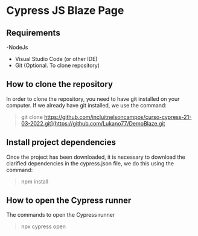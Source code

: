 # Cypress JS Blaze Page


## Requirements
-NodeJs
- Visual Studio Code (or other IDE)
- Git (Optional. To clone repository)

## How to clone the repository
In order to clone the repository, you need to have git installed on your computer.
If we already have git installed, we use the command:
> git clone https://github.com/incluitnelsoncampos/curso-cypress-21-03-2022.git](https://github.com/Lukano77/DemoBlaze.git

## Install project dependencies
Once the project has been downloaded, it is necessary to download the clarified dependencies in the cypress.json file, we do this using the command:
> npm install

## How to open the Cypress runner
The commands to open the Cypress runner
> npx cypress open
